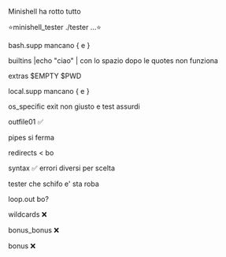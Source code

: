 Minishell ha rotto tutto


⭐️minishell_tester    ./tester ...⭐️

bash.supp        mancano { e }

builtins         |echo "ciao" |  con lo spazio dopo le quotes non funziona

extras           $EMPTY $PWD

local.supp       mancano { e }

os_specific      exit non giusto e test assurdi

outfile01             ✅️

pipes            si ferma 

redirects        < bo

syntax                ✅️ errori diversi per scelta

tester           che schifo e' sta roba

loop.out         bo?

wildcards             ❌️

bonus_bonus           ❌️

bonus                 ❌️
